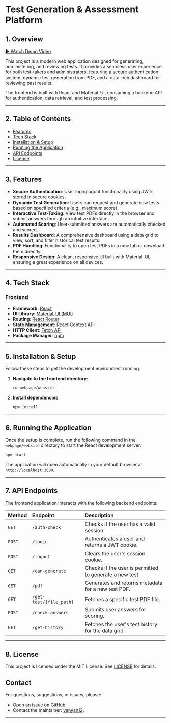 # Test Generation & Assessment Platform

## 1. Overview

[▶️ Watch Demo Video](assets/Demo.mp4)

This project is a modern web application designed for generating, administering, and reviewing tests. It provides a seamless user experience for both test-takers and administrators, featuring a secure authentication system, dynamic test generation from PDF, and a data-rich dashboard for reviewing past results.

The frontend is built with React and Material-UI, consuming a backend API for authentication, data retrieval, and test processing.

---

## 2. Table of Contents

- [Features](#3-features)
- [Tech Stack](#4-tech-stack)
- [Installation & Setup](#5-installation--setup)
- [Running the Application](#6-running-the-application)
- [API Endpoints](#7-api-endpoints)
- [License](#8-license)

---

## 3. Features

- **Secure Authentication**: User login/logout functionality using JWTs stored in secure cookies.
- **Dynamic Test Generation**: Users can request and generate new tests based on specified criteria (e.g., maximum score).
- **Interactive Test-Taking**: View test PDFs directly in the browser and submit answers through an intuitive interface.
- **Automated Scoring**: User-submitted answers are automatically checked and scored.
- **Results Dashboard**: A comprehensive dashboard using a data grid to view, sort, and filter historical test results.
- **PDF Handling**: Functionality to open test PDFs in a new tab or download them directly.
- **Responsive Design**: A clean, responsive UI built with Material-UI, ensuring a great experience on all devices.

---

## 4. Tech Stack

### Frontend

- **Framework**: [React](https://reactjs.org/)
- **UI Library**: [Material-UI (MUI)](https://mui.com/)
- **Routing**: [React Router](https://reactrouter.com/)
- **State Management**: React Context API
- **HTTP Client**: [Fetch API](https://developer.mozilla.org/en-US/docs/Web/API/Fetch_API)
- **Package Manager**: [npm](https://www.npmjs.com/)

---

## 5. Installation & Setup

Follow these steps to get the development environment running.

1.  **Navigate to the frontend directory**:
    ```bash
    cd webpage/website
    ```
2.  **Install dependencies**:
    ```bash
    npm install
    ```

---

## 6. Running the Application

Once the setup is complete, run the following command in the `webpage/website` directory to start the React development server:

```bash
npm start
```

The application will open automatically in your default browser at `http://localhost:3000`.

---

## 7. API Endpoints

The frontend application interacts with the following backend endpoints:

| Method | Endpoint                | Description                                             |
| :----- | :---------------------- | :------------------------------------------------------ |
| `GET`  | `/auth-check`           | Checks if the user has a valid session.                 |
| `POST` | `/login`                | Authenticates a user and returns a JWT cookie.          |
| `POST` | `/logout`               | Clears the user's session cookie.                       |
| `GET`  | `/can-generate`         | Checks if the user is permitted to generate a new test. |
| `GET`  | `/pdf`                  | Generates and returns metadata for a new test PDF.      |
| `GET`  | `/get-test/{file_path}` | Fetches a specific test PDF file.                       |
| `POST` | `/check-answers`        | Submits user answers for scoring.                       |
| `GET`  | `/get-history`          | Fetches the user's test history for the data grid.      |

---

## 8. License

This project is licensed under the MIT License. See [LICENSE](LICENSE) for details.

## Contact

For questions, suggestions, or issues, please:

- Open an issue on [GitHub](https://github.com/vanyan12/TestGenerator/issues).
- Contact the maintainer: [vanyan12](https://github.com/vanyan12).

---

